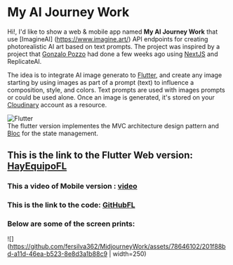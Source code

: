 # My AI Journey Work
Hi!, I'd like to show a web & mobile app named **My AI Journey Work** that use [ImagineAI] (https://www.imagine.art/) API endpoints for creating photorealistic AI art based on text prompts. The project was inspired by a project that [Gonzalo Pozzo](https://links.gonzalopozzo.com/) had done a few weeks ago using [NextJS](https://nextjs.org/) and ReplicateAI. 

The idea is to integrate AI image generato to [Flutter](https://flutter.dev/), and create any image starting by using  images as part of a prompt (text) to influence a  composition, style, and colors. Text prompts are used with images prompts or  could be used alone. Once an image is generated,  it's stored on your [Cloudinary](https://cloudinary.com/) account as a resource.
<br/>

![Flutter](https://img.shields.io/badge/Flutter-_-48c0f8?style=for-the-badge&logo=flutter&logoColor=5dccfc)<br/>
The flutter version implementes the MVC architecture design pattern and [Bloc](https://bloclibrary.dev/#/) for the state management.
## This is the link to the Flutter Web version: [HayEquipoFL](https://silver-dasik-467ca5.netlify.app)

### This a video of Mobile version : [video](https://github.com/fersilva362/MidjourneyWork/assets/78646102/5751f1ae-e7a3-4a04-bb5a-0abd0bfca0b0)
### This is the link to the code: [GitHubFL](https://github.com/fersilva362/MidjourneyWork)
### Below are some of the screen prints:
![](https://github.com/fersilva362/MidjourneyWork/assets/78646102/201f88bd-a11d-46ea-b523-8e8d3a1b88c9 | width=250)
